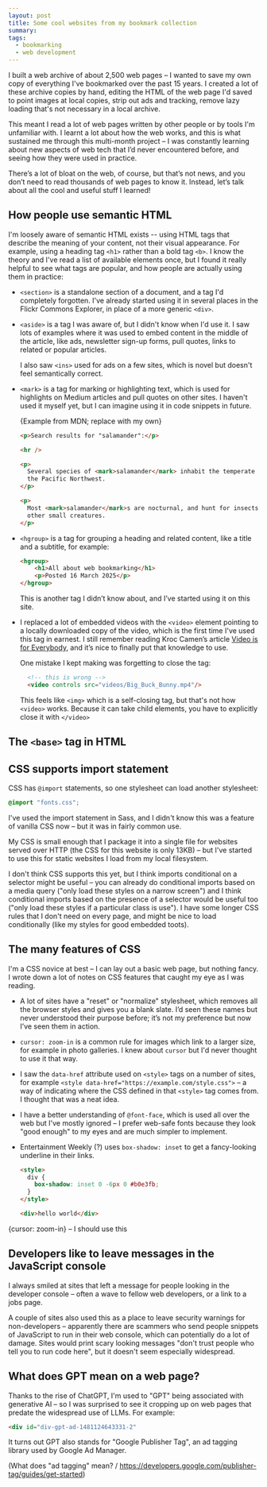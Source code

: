 ```yaml
---
layout: post
title: Some cool websites from my bookmark collection
summary:
tags:
  - bookmarking
  - web development
---
```

I built a web archive of about 2,500 web pages – I wanted to save my own copy of everything I've bookmarked over the past 15 years. I created a lot of these archive copies by hand, editing the HTML of the web page I'd saved to point images at local copies, strip out ads and tracking, remove lazy loading that's not necessary in a local archive.

This meant I read a lot of web pages written by other people or by tools I'm unfamiliar with. I learnt a lot about how the web works, and this is what sustained me through this multi-month project – I was constantly learning about new aspects of web tech that I’d never encountered before, and seeing how they were used in practice.

There’s a lot of bloat on the web, of course, but that’s not news, and you don’t need to read thousands of web pages to know it. Instead, let’s talk about all the cool and useful stuff I learned!

## How people use semantic HTML

I'm loosely aware of semantic HTML exists -- using HTML tags that describe the meaning of your content, not their visual appearance. For example, using a heading tag `<h1>` rather than a bold tag `<b>`. I know the theory and I've read a list of available elements once, but I found it really helpful to see what tags are popular, and how people are actually using them in practice:

* `<section>` is a standalone section of a document, and a tag I'd completely forgotten. I've already started using it in several places in the Flickr Commons Explorer, in place of a more generic `<div>`.
* `<aside>` is a tag I was aware of, but I didn't know when I'd use it. I saw lots of examples where it was used to embed content in the middle of the article, like ads, newsletter sign-up forms, pull quotes, links to related or popular articles.

	I also saw `<ins>` used for ads on a few sites, which is novel but doesn't feel semantically correct.

* `<mark>` is a tag for marking or highlighting text, which is used for highlights on Medium articles and pull quotes on other sites. I haven't used it myself yet, but I can imagine using it in code snippets in future.

	{Example from MDN; replace with my own}

	```html
	<p>Search results for "salamander":</p>

	<hr />

	<p>
	  Several species of <mark>salamander</mark> inhabit the temperate rainforest of
	  the Pacific Northwest.
	</p>

	<p>
	  Most <mark>salamander</mark>s are nocturnal, and hunt for insects, worms, and
	  other small creatures.
	</p>
	```

* `<hgroup>` is a tag for grouping a heading and related content, like a title and a subtitle, for example:
	```html
	<hgroup>
		<h1>All about web bookmarking</h1>
		<p>Posted 16 March 2025</p>
	</hgroup>
	```
	This is another tag I didn’t know about, and I’ve started using it on this site.

* I replaced a lot of embedded videos with the `<video>` element pointing to a locally downloaded copy of the video, which is the first time I've used this tag in earnest. I still remember reading Kroc Camen’s article [Video is for Everybody](https://camendesign.com/code/video_for_everybody), and it’s nice to finally put that knowledge to use.

  One mistake I kept making was forgetting to close the tag:

  ```html
	<!-- this is wrong -->
	<video controls src="videos/Big_Buck_Bunny.mp4"/>
	```

	This feels like `<img>` which is a self-closing tag, but that's not how `<video>` works. Because it can take child elements, you have to explicitly close it with `</video>`

## The `<base>` tag in HTML

## CSS supports import statement

CSS has `@import` statements, so one stylesheet can load another stylesheet:
```css
@import "fonts.css";
```
I've used the import statement in Sass, and I didn't know this was a feature of vanilla CSS now – but it was in fairly common use.

My CSS is small enough that I package it into a single file for websites served over HTTP (the CSS for this website is only 13KB) – but I've started to use this for static websites I load from my local filesystem.

I don't think CSS supports this yet, but I think imports conditional on a selector might be useful – you can already do conditional imports based on a media query ("only load these styles on a narrow screen") and I think conditional imports based on the presence of a selector would be useful too ("only load these styles if a particular class is use"). I have some longer CSS rules that I don't need on every page, and might be nice to load conditionally (like my styles for good embedded toots).

## The many features of CSS

I'm a CSS novice at best – I can lay out a basic web page, but nothing fancy. I wrote down a lot of notes on CSS features that caught my eye as I was reading.

* A lot of sites have a "reset" or "normalize" stylesheet, which removes all the browser styles and gives you a blank slate. I’d seen these names but never understood their purpose before; it’s not my preference but now I’ve seen them in action.


* `cursor: zoom-in` is a common rule for images which link to a larger size, for example in photo galleries. I knew about `cursor` but I'd never thought to use it that way.
* I saw the `data-href` attribute used on `<style>` tags on a number of sites, for example `<style data-href="https://example.com/style.css">` – a way of indicating where the CSS defined in that `<style>` tag comes from. I thought that was a neat idea.
* I have a better understanding of `@font-face`, which is used all over the web but I've mostly ignored – I prefer web-safe fonts because they look "good enough" to my eyes and are much simpler to implement.
* Entertainment Weekly (?) uses `box-shadow: inset` to get a fancy-looking underline in their links.
	```html
	<style>
	  div {
	    box-shadow: inset 0 -6px 0 #b0e3fb;
	  }
	</style>

	<div>hello world</div>
	```

{cursor: zoom-in} – I should use this

## Developers like to leave messages in the JavaScript console

I always smiled at sites that left a message for people looking in the developer console – often a wave to fellow web developers, or a link to a jobs page.

A couple of sites also used this as a place to leave security warnings for non-developers – apparently there are scammers who send people snippets of JavaScript to run in their web console, which can potentially do a lot of damage. Sites would print scary looking messages "don't trust people who tell you to run code here", but it doesn't seem especially widespread.

## What does GPT mean on a web page?

Thanks to the rise of ChatGPT, I'm used to "GPT" being associated with generative AI – so I was surprised to see it cropping up on web pages that predate the widespread use of LLMs. For example:

```html
<div id="div-gpt-ad-1481124643331-2"
```

It turns out GPT also stands for "Google Publisher Tag", an ad tagging library used by Google Ad Manager.

(What does "ad tagging" mean? / https://developers.google.com/publisher-tag/guides/get-started)